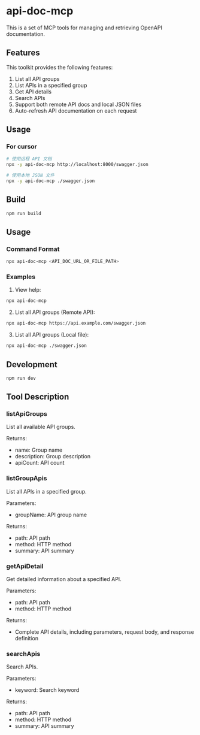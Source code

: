 # api-doc-mcp

This is a set of MCP tools for managing and retrieving OpenAPI documentation.

## Features

This toolkit provides the following features:

1. List all API groups
2. List APIs in a specified group
3. Get API details
4. Search APIs
5. Support both remote API docs and local JSON files
6. Auto-refresh API documentation on each request

## Usage

### For cursor

```bash
# 使用远程 API 文档
npx -y api-doc-mcp http://localhost:8000/swagger.json

# 使用本地 JSON 文件
npx -y api-doc-mcp ./swagger.json
```

## Build

```bash
npm run build
```

## Usage

### Command Format

```bash
npx api-doc-mcp <API_DOC_URL_OR_FILE_PATH>
```

### Examples

1. View help:
```bash
npx api-doc-mcp
```

2. List all API groups (Remote API):
```bash
npx api-doc-mcp https://api.example.com/swagger.json
```

3. List all API groups (Local file):
```bash
npx api-doc-mcp ./swagger.json
```

## Development

```bash
npm run dev
```

## Tool Description

### listApiGroups

List all available API groups.

Returns:
- name: Group name
- description: Group description
- apiCount: API count

### listGroupApis

List all APIs in a specified group.

Parameters:
- groupName: API group name

Returns:
- path: API path
- method: HTTP method
- summary: API summary

### getApiDetail

Get detailed information about a specified API.

Parameters:
- path: API path
- method: HTTP method

Returns:
- Complete API details, including parameters, request body, and response definition

### searchApis

Search APIs.

Parameters:
- keyword: Search keyword

Returns:
- path: API path
- method: HTTP method
- summary: API summary 
